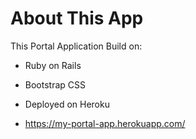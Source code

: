 # About This App

This Portal Application Build on:


* Ruby on Rails

* Bootstrap CSS

* Deployed on Heroku

* https://my-portal-app.herokuapp.com/


